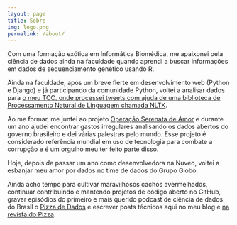 ```yaml
---
layout: page
title: Sobre
img: logo.png
permalink: /about/
---
```



Com uma formação exótica em Informática Biomédica, me apaixonei pela ciência de dados ainda na faculdade quando aprendi a buscar informações em dados de sequenciamento genético usando R.

Ainda na faculdade, após um breve flerte em desenvolvimento web (Python e Django) e já participando da comunidade Python, voltei a analisar dados para [o meu TCC, onde processei tweets com ajuda de uma biblioteca de Processamento Natural de Linguagem chamada  NLTK](https://jtemporal.com/jessie).

Ao me formar, me juntei ao projeto [Operação Serenata de Amor](https://serenata.ai) e durante um ano ajudei encontrar gastos irregulares analisando os dados abertos do governo brasileiro e dei várias palestras pelo mundo. Esse projeto é considerado referência mundial em uso de tecnologia para combate a corrupção e é um orgulho meu ter feito parte disso.

Hoje, depois de passar um ano como desenvolvedora na Nuveo, voltei a esbanjar meu amor por dados no time de dados do Grupo Globo.

Ainda acho tempo para cultivar maravilhosos cachos avermelhados, continuar contribuindo e mantendo projetos de código aberto no GitHub, gravar episódios do primeiro e mais querido podcast de ciência de dados do Brasil o [Pizza de Dados](https://pizzadedados.com) e escrever posts técnicos aqui no meu blog e [na revista do Pizza](https://medium.com/pizzadedados).
